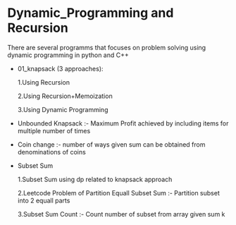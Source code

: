 # Dynamic_Programming and Recursion
There are several programms that focuses on problem solving using dynamic programming in python and C++

* 01_knapsack (3 approaches):

  1.Using Recursion

  2.Using Recursion+Memoization

  3.Using Dynamic Programming

* Unbounded Knapsack :- Maximum Profit achieved by including items for multiple number of times

* Coin change :- number of ways given sum can be obtained from denominations of coins

* Subset Sum

  1.Subset Sum using dp related to knapsack approach 
  
  2.Leetcode Problem of Partition Equall Subset Sum :- Partition subset into 2 equall parts
  
  3.Subset Sum Count :- Count number of subset from array given sum k
  
